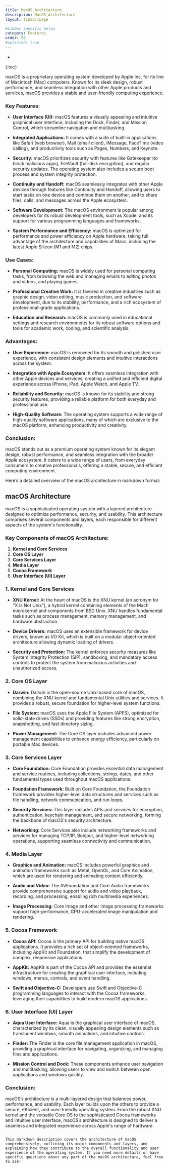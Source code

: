 ```yaml
---
title: MacOS_Architecture
description: MacOS_Architecture
layout: libdoc/page

#LibDoc specific below
category: Features
order: 98
#unlisted: true
---
```

* 
{:toc}

macOS is a proprietary operating system developed by Apple Inc. for its line of Macintosh (Mac) computers. Known for its sleek design, robust performance, and seamless integration with other Apple products and services, macOS provides a stable and user-friendly computing experience.

### Key Features:

- **User Interface (UI):** macOS features a visually appealing and intuitive graphical user interface, including the Dock, Finder, and Mission Control, which streamline navigation and multitasking.

- **Integrated Applications:** It comes with a suite of built-in applications like Safari (web browser), Mail (email client), iMessage, FaceTime (video calling), and productivity tools such as Pages, Numbers, and Keynote.

- **Security:** macOS prioritizes security with features like Gatekeeper (to block malicious apps), FileVault (full-disk encryption), and regular security updates. The operating system also includes a secure boot process and system integrity protection.

- **Continuity and Handoff:** macOS seamlessly integrates with other Apple devices through features like Continuity and Handoff, allowing users to start tasks on one device and continue them on another, and to share files, calls, and messages across the Apple ecosystem.

- **Software Development:** The macOS environment is popular among developers for its robust development tools, such as Xcode, and its support for various programming languages and frameworks.

- **System Performance and Efficiency:** macOS is optimized for performance and power efficiency on Apple hardware, taking full advantage of the architecture and capabilities of Macs, including the latest Apple Silicon (M1 and M2) chips.

### Use Cases:

- **Personal Computing:** macOS is widely used for personal computing tasks, from browsing the web and managing emails to editing photos and videos, and playing games.

- **Professional Creative Work:** It is favored in creative industries such as graphic design, video editing, music production, and software development, due to its stability, performance, and a rich ecosystem of professional-grade applications.

- **Education and Research:** macOS is commonly used in educational settings and research environments for its robust software options and tools for academic work, coding, and scientific analysis.

### Advantages:

- **User Experience:** macOS is renowned for its smooth and polished user experience, with consistent design elements and intuitive interactions across the system.

- **Integration with Apple Ecosystem:** It offers seamless integration with other Apple devices and services, creating a unified and efficient digital experience across iPhone, iPad, Apple Watch, and Apple TV.

- **Reliability and Security:** macOS is known for its stability and strong security features, providing a reliable platform for both everyday and professional use.

- **High-Quality Software:** The operating system supports a wide range of high-quality software applications, many of which are exclusive to the macOS platform, enhancing productivity and creativity.

### Conclusion:

macOS stands out as a premium operating system known for its elegant design, robust performance, and seamless integration with the broader Apple ecosystem. It caters to a wide range of users, from everyday consumers to creative professionals, offering a stable, secure, and efficient computing environment.


Here’s a detailed overview of the macOS architecture in markdown format:


## macOS Architecture

macOS is a sophisticated operating system with a layered architecture designed to optimize performance, security, and usability. This architecture comprises several components and layers, each responsible for different aspects of the system's functionality.

### Key Components of macOS Architecture:

1. **Kernel and Core Services**
2. **Core OS Layer**
3. **Core Services Layer**
4. **Media Layer**
5. **Cocoa Framework**
6. **User Interface (UI) Layer**

### 1. Kernel and Core Services

- **XNU Kernel:** At the heart of macOS is the XNU kernel (an acronym for "X is Not Unix"), a hybrid kernel combining elements of the Mach microkernel and components from BSD Unix. XNU handles fundamental tasks such as process management, memory management, and hardware abstraction.
  
- **Device Drivers:** macOS uses an extensible framework for device drivers, known as I/O Kit, which is built on a modular object-oriented architecture allowing dynamic loading of drivers.

- **Security and Protection:** The kernel enforces security measures like System Integrity Protection (SIP), sandboxing, and mandatory access controls to protect the system from malicious activities and unauthorized access.

### 2. Core OS Layer

- **Darwin:** Darwin is the open-source Unix-based core of macOS, combining the XNU kernel and fundamental Unix utilities and services. It provides a robust, secure foundation for higher-level system functions.

- **File System:** macOS uses the Apple File System (APFS), optimized for solid-state drives (SSDs) and providing features like strong encryption, snapshotting, and fast directory sizing.

- **Power Management:** The Core OS layer includes advanced power management capabilities to enhance energy efficiency, particularly on portable Mac devices.

### 3. Core Services Layer

- **Core Foundation:** Core Foundation provides essential data management and service routines, including collections, strings, dates, and other fundamental types used throughout macOS applications.

- **Foundation Framework:** Built on Core Foundation, the Foundation framework provides higher-level data structures and services such as file handling, network communication, and run loops.

- **Security Services:** This layer includes APIs and services for encryption, authentication, keychain management, and secure networking, forming the backbone of macOS's security architecture.

- **Networking:** Core Services also include networking frameworks and services for managing TCP/IP, Bonjour, and higher-level networking operations, supporting seamless connectivity and communication.

### 4. Media Layer

- **Graphics and Animation:** macOS includes powerful graphics and animation frameworks such as Metal, OpenGL, and Core Animation, which are used for rendering and animating content efficiently.

- **Audio and Video:** The AVFoundation and Core Audio frameworks provide comprehensive support for audio and video playback, recording, and processing, enabling rich multimedia experiences.

- **Image Processing:** Core Image and other image processing frameworks support high-performance, GPU-accelerated image manipulation and rendering.

### 5. Cocoa Framework

- **Cocoa API:** Cocoa is the primary API for building native macOS applications. It provides a rich set of object-oriented frameworks, including AppKit and Foundation, that simplify the development of complex, responsive applications.

- **AppKit:** AppKit is part of the Cocoa API and provides the essential infrastructure for creating the graphical user interface, including windows, menus, controls, and event handling.

- **Swift and Objective-C:** Developers use Swift and Objective-C programming languages to interact with the Cocoa frameworks, leveraging their capabilities to build modern macOS applications.

### 6. User Interface (UI) Layer

- **Aqua User Interface:** Aqua is the graphical user interface of macOS, characterized by its clean, visually appealing design elements such as translucent windows, smooth animations, and intuitive controls.

- **Finder:** The Finder is the core file management application in macOS, providing a graphical interface for navigating, organizing, and managing files and applications.

- **Mission Control and Dock:** These components enhance user navigation and multitasking, allowing users to view and switch between open applications and windows quickly.

### Conclusion:

macOS’s architecture is a multi-layered design that balances power, performance, and usability. Each layer builds upon the others to provide a secure, efficient, and user-friendly operating system. From the robust XNU kernel and the versatile Core OS to the sophisticated Cocoa frameworks and intuitive user interface, macOS’s architecture is designed to deliver a seamless and integrated experience across Apple's range of hardware.

```

This markdown description covers the architecture of macOS comprehensively, outlining its major components and layers, and explaining how they contribute to the overall functionality and user experience of the operating system. If you need more details or have specific questions about any part of the macOS architecture, feel free to ask!
